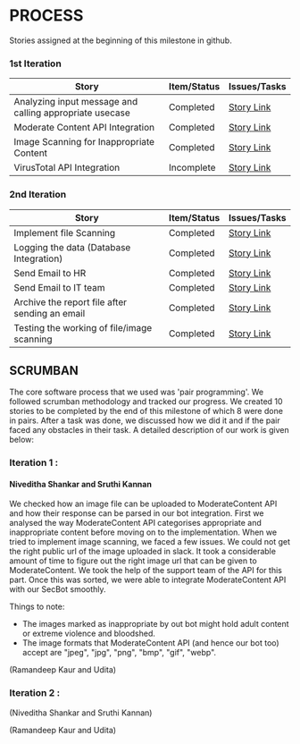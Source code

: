 # PROCESS

Stories assigned at the beginning of this milestone in github.

### <a name="1st Iteration"></a> 1st Iteration

| Story   | Item/Status   |  Issues/Tasks
| ------------- | ------------  |  ------------
|  Analyzing input message and calling appropriate usecase  | Completed | [Story Link](https://github.ncsu.edu/csc510-fall2019/CSC510-8/projects/1#card-14644)
|  Moderate Content API Integration   | Completed | [Story Link](https://github.ncsu.edu/csc510-fall2019/CSC510-8/projects/1#card-14630)
|  Image Scanning for Inappropriate Content    | Completed | [Story Link](https://github.ncsu.edu/csc510-fall2019/CSC510-8/projects/1#card-14355)
|  VirusTotal API Integration    | Incomplete | [Story Link](https://github.ncsu.edu/csc510-fall2019/CSC510-8/projects/1#card-14327)


### <a name="2nd Iteration"></a> 2nd Iteration

| Story   | Item/Status   |  Issues/Tasks
| ------------- | ------------  |  ------------
|  Implement file Scanning  | Completed | [Story Link](https://github.ncsu.edu/csc510-fall2019/CSC510-8/projects/1#card-14351)
|  Logging the data (Database Integration)   | Completed | [Story Link](https://github.ncsu.edu/csc510-fall2019/CSC510-8/projects/1#card-14633)
|  Send Email to HR   | Completed | [Story Link](https://github.ncsu.edu/csc510-fall2019/CSC510-8/projects/1#card-14640)
|  Send Email to IT team   | Completed | [Story Link](https://github.ncsu.edu/csc510-fall2019/CSC510-8/projects/1#card-14643)
|  Archive the report file after sending an email   | Completed | [Story Link](https://github.ncsu.edu/csc510-fall2019/CSC510-8/projects/1#card-14637)
|  Testing the working of file/image scanning   | Completed | [Story Link](https://github.ncsu.edu/csc510-fall2019/CSC510-8/projects/1#card-14646)

## SCRUMBAN
The core software process that we used was 'pair programming'. We followed scrumban methodology and tracked our progress. We created 10 stories to be completed by the end of this milestone of which 8 were done in pairs.
After a task was done, we discussed how we did it and if the pair faced any obstacles in their task. A detailed description of our work is given below:

### Iteration 1 : 

#### Niveditha Shankar and Sruthi Kannan
We checked how an image file can be uploaded to ModerateContent API and how their response can be parsed in our bot integration. First we analysed the way ModerateContent API categorises appropriate and inappropriate content before moving on to the implementation. When we tried to implement image scanning, we faced a few issues. We could not get the right public url of the image uploaded in slack. It took a considerable amount of time to figure out the right image url that can be given to ModerateContent. We took the help of the support team of the API for this part. Once this was sorted, we were able to integrate ModerateContent API with our SecBot smoothly. 

Things to note:
- The images marked as inappropriate by out bot might hold adult content or extreme violence and bloodshed.
- The image formats that ModerateContent API (and hence our bot too) accept are "jpeg", "jpg", "png", "bmp", "gif", "webp".

(Ramandeep Kaur and Udita)

### Iteration 2 : 

(Niveditha Shankar and Sruthi Kannan)

(Ramandeep Kaur and Udita)
